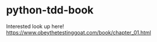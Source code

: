 # python-tdd-book

Interested look up here! https://www.obeythetestinggoat.com/book/chapter_01.html
